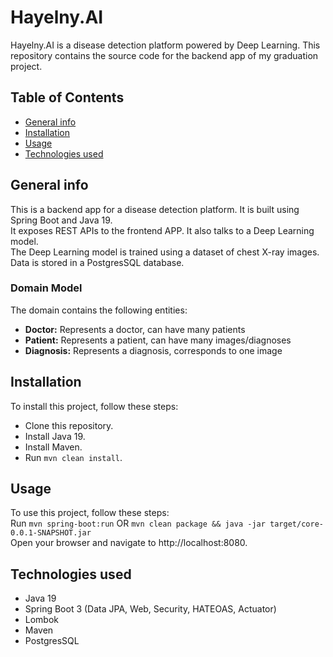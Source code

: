 # Hayelny.AI
Hayelny.AI is a disease detection platform powered by Deep Learning. 
This repository contains the source code for the backend app of my graduation project.

## Table of Contents
 - [General info](#general-info)
 - [Installation](#installation)  
 - [Usage](#usage)
 - [Technologies used](#technologies-used)

## General info
This is a backend app for a disease detection platform. It is built using Spring Boot and Java 19.  
It exposes REST APIs to the frontend APP. It also talks to a Deep Learning model.  
The Deep Learning model is trained using a dataset of chest X-ray images.  
Data is stored in a PostgresSQL database.  
### Domain Model
The domain contains the following entities:
- **Doctor:** Represents a doctor, can have many patients
- **Patient:** Represents a patient, can have many images/diagnoses
- **Diagnosis:** Represents a diagnosis, corresponds to one image


## Installation
To install this project, follow these steps:

- Clone this repository.
- Install Java 19.
- Install Maven.
- Run `mvn clean install`.


## Usage
To use this project, follow these steps:  
Run `mvn spring-boot:run` OR `mvn clean package && java -jar target/core-0.0.1-SNAPSHOT.jar`  
Open your browser and navigate to http://localhost:8080.

## Technologies used
- Java 19
- Spring Boot 3 (Data JPA, Web, Security, HATEOAS, Actuator)
- Lombok
- Maven
- PostgresSQL
